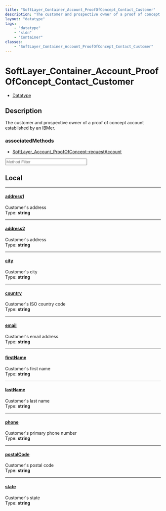 ```yaml
---
title: "SoftLayer_Container_Account_ProofOfConcept_Contact_Customer"
description: "The customer and prospective owner of a proof of concept account established by an IBMer."
layout: "datatype"
tags:
    - "datatype"
    - "sldn"
    - "Container"
classes:
    - "SoftLayer_Container_Account_ProofOfConcept_Contact_Customer"
---
```


# SoftLayer_Container_Account_ProofOfConcept_Contact_Customer
<div id='service-datatype'>
    <ul id='sldn-reference-tabs'>
        <li id='datatype'> <a href='/reference/datatypes/SoftLayer_Container_Account_ProofOfConcept_Contact_Customer' >Datatype</a></li>
    </ul>
</div>

## Description 
The customer and prospective owner of a proof of concept account established by an IBMer. 


### associatedMethods

*  [SoftLayer_Account_ProofOfConcept::requestAccount](/reference/services/SoftLayer_Account_ProofOfConcept/requestAccount )





<!-- Service Filer BEGIN -->
<div class="view-filters">
        <div class="clearfix">
            <div class="search-input-box">
                <input placeholder="Method Filter" onkeyup="titleSearch(inputId='prop-input', divId='properties', elementClass='prop-row')" 
                    type="text" id="prop-input" value="" size="30" maxlength="128" class="form-text">
            </div>
        </div>
</div>
<!-- Service Filer END -->

<div id="properties" class="content">
<div id="localProperties" class="prop-content" >

## Local
-----
[address1]: #address1
#### [address1]
Customer's address  
<span class="type-label">Type: </span>**string**

-----
[address2]: #address2
#### [address2]
Customer's address  
<span class="type-label">Type: </span>**string**

-----
[city]: #city
#### [city]
Customer's city  
<span class="type-label">Type: </span>**string**

-----
[country]: #country
#### [country]
Customer's ISO country code  
<span class="type-label">Type: </span>**string**

-----
[email]: #email
#### [email]
Customer's email address  
<span class="type-label">Type: </span>**string**

-----
[firstName]: #firstname
#### [firstName]
Customer's first name  
<span class="type-label">Type: </span>**string**

-----
[lastName]: #lastname
#### [lastName]
Customer's last name  
<span class="type-label">Type: </span>**string**

-----
[phone]: #phone
#### [phone]
Customer's primary phone number  
<span class="type-label">Type: </span>**string**

-----
[postalCode]: #postalcode
#### [postalCode]
Customer's postal code  
<span class="type-label">Type: </span>**string**

-----
[state]: #state
#### [state]
Customer's state  
<span class="type-label">Type: </span>**string**

</div>
<!-- LOCAL PROPERTY END -->

</div>


